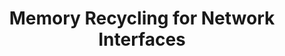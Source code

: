 ---
categories:
- bkk19
description: '> As network interfaces keep getting faster drivers, CPUs and memory
  need to keep up. Linux kernel network drivers usually allocate memory on-the-fly,
  process the packets and then free that memory. This talk focuses on a proposed RFC
  about a native memory recycling strategy that applies on both the default network
  stack, XDP(eXpress Data Path) and the improvements it offers compared to the existing
  approach.<br />'
future_image:
  featured: 'true'
  path: /assets/images/featured-images/bkk19/BKK19-505.png
session_attendee_num: '2'
session_id: BKK19-505
session_room: Session Room 3 (Lotus 10)
session_slot:
  end_time: '2019-04-05 09:25:00'
  start_time: '2019-04-05 09:00:00'
session_speakers:
- speaker_bio: Linux kernel developer with a taste for networking and performance
  speaker_company: Linaro
  speaker_image: /assets/images/speakers/bkk19/IliasApalodimas.jpg
  speaker_location: ''
  speaker_name: Ilias Apalodimas
  speaker_position: Tech Lead
  speaker_username: ilias.apalodimas
session_track: Linux Kernel
tag: session
tags:
- Networking
- Open Source Development
title: Memory Recycling for Network Interfaces
---